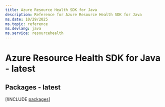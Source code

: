 ```yaml
---
title: Azure Resource Health SDK for Java
description: Reference for Azure Resource Health SDK for Java
ms.date: 10/29/2025
ms.topic: reference
ms.devlang: java
ms.service: resourcehealth
---
```

# Azure Resource Health SDK for Java - latest
## Packages - latest
[!INCLUDE [packages](resource-health-index.md)]